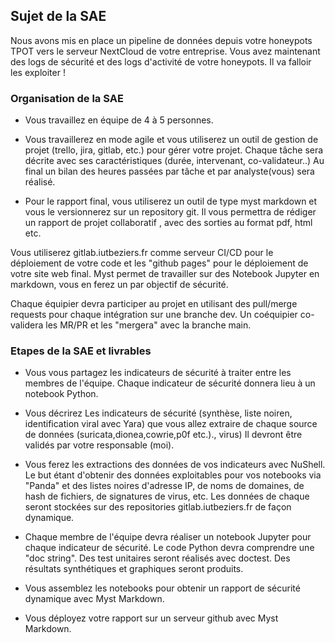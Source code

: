 ## Sujet de la SAE

Nous avons mis en place un pipeline de données depuis votre honeypots TPOT vers le serveur NextCloud de votre entreprise. Vous avez maintenant des logs de sécurité et des logs d'activité de votre honeypots. Il va falloir les exploiter !

### Organisation de la SAE

- Vous travaillez en équipe de 4 à 5 personnes. 
- Vous travaillerez en mode agile et vous utiliserez un outil de gestion de projet (trello, jira, gitlab, etc.) pour gérer votre projet.
Chaque tâche sera décrite avec ses caractéristiques (durée, intervenant, co-validateur..)
Au final un bilan des heures passées par tâche et par analyste(vous) sera réalisé.

- Pour le rapport final, vous utiliserez un outil de type myst markdown et vous le versionnerez sur un repository git.
Il vous permettra de rédiger un rapport de projet collaboratif , avec des sorties au format pdf, html etc.

Vous utiliserez gitlab.iutbeziers.fr comme serveur CI/CD pour le déploiement de votre code et les "github pages" pour le déploiement de votre site web final. Myst permet de travailler sur des Notebook Jupyter en markdown, vous en ferez un par objectif de sécurité.

Chaque équipier devra participer au projet en utilisant des pull/merge requests pour chaque intégration sur une branche dev. 
Un coéquipier co-validera les MR/PR et les "mergera" avec la branche main. 

### Etapes de la SAE et livrables

- Vous vous partagez les indicateurs de sécurité à traiter entre les membres de l'équipe. Chaque indicateur de sécurité donnera lieu à un notebook Python.
  
- Vous décrirez Les indicateurs de sécurité (synthèse, liste noiren, identification viral avec Yara)  que vous allez extraire de chaque source de données (suricata,dionea,cowrie,p0f etc.)., virus)
Il devront être validés par votre responsable (moi). 

- Vous ferez les extractions des données de vos indicateurs avec NuShell. Le but étant d'obtenir des données exploitables  pour vos notebooks via "Panda" et des listes noires d'adresse IP, de noms de domaines, de hash de fichiers, de signatures de virus, etc. Les données de chaque seront stockées sur des repositories gitlab.iutbeziers.fr de façon dynamique.

- Chaque membre de l'équipe devra réaliser un notebook Jupyter pour chaque indicateur de sécurité. Le code Python devra comprendre une "doc string". Des test unitaires seront réalisés avec doctest. Des résultats synthétiques et graphiques seront produits.

- Vous assemblez les notebooks pour obtenir un rapport de sécurité dynamique avec Myst Markdown.  

- Vous déployez votre rapport sur un serveur github avec Myst Markdown.


